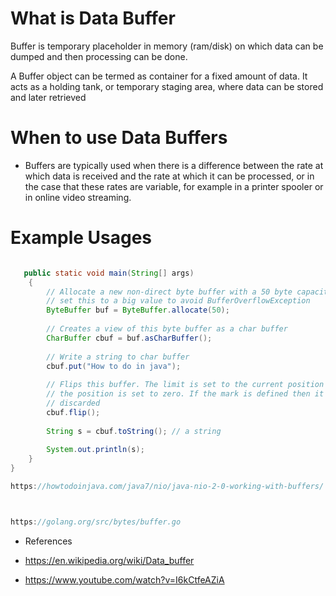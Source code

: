# What is Data Buffer

Buffer is temporary placeholder in memory (ram/disk) on which data can be dumped and then processing can be done.

A Buffer object can be termed as container for a fixed amount of data. It acts as a holding tank, or temporary staging area, where data can be stored and later retrieved

# When to use Data Buffers
- Buffers are typically used when there is a difference between the rate at which data is received and the rate at which it can be processed, or in the case that these rates are variable, for example in a printer spooler or in online video streaming.

# Example Usages
```Java

   public static void main(String[] args) 
    {
        // Allocate a new non-direct byte buffer with a 50 byte capacity
        // set this to a big value to avoid BufferOverflowException
        ByteBuffer buf = ByteBuffer.allocate(50);
 
        // Creates a view of this byte buffer as a char buffer
        CharBuffer cbuf = buf.asCharBuffer();
 
        // Write a string to char buffer
        cbuf.put("How to do in java");
 
        // Flips this buffer. The limit is set to the current position and then
        // the position is set to zero. If the mark is defined then it is
        // discarded
        cbuf.flip();
 
        String s = cbuf.toString(); // a string
 
        System.out.println(s);
    }
}

https://howtodoinjava.com/java7/nio/java-nio-2-0-working-with-buffers/

```

```Go


https://golang.org/src/bytes/buffer.go
```

- References

- https://en.wikipedia.org/wiki/Data_buffer
- https://www.youtube.com/watch?v=I6kCtfeAZiA

